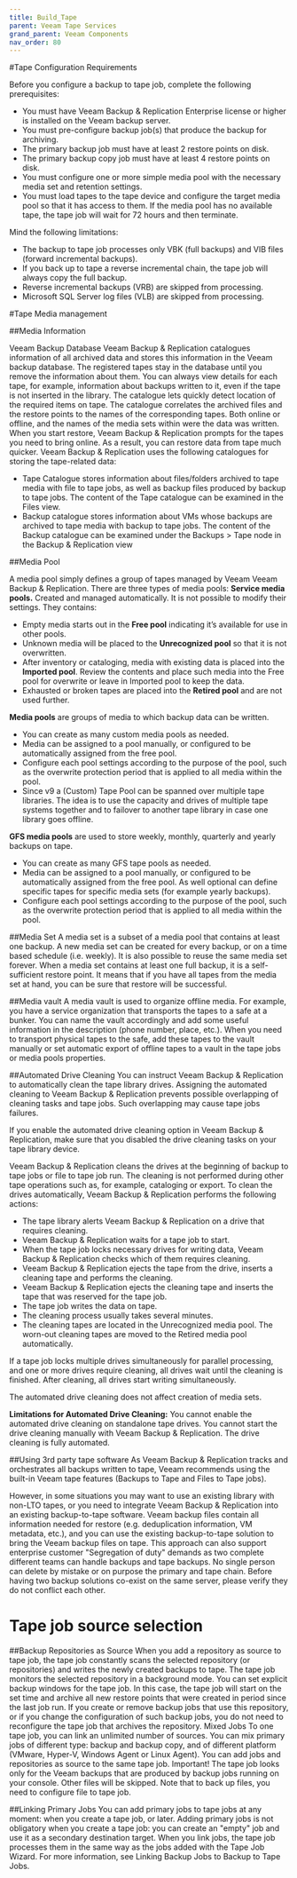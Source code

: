 ```yaml
---
title: Build_Tape
parent: Veeam Tape Services
grand_parent: Veeam Components
nav_order: 80
---
```


#Tape Configuration Requirements

Before you configure a backup to tape job, complete the following prerequisites:

- You must have Veeam Backup & Replication Enterprise license or higher is installed on the Veeam backup server.
- You must pre-configure backup job(s) that produce the backup for archiving.
- The primary backup job must have at least 2 restore points on disk.
- The primary backup copy job must have at least 4 restore points on disk.
- You must configure one or more simple media pool with the necessary media set and retention settings.
- You must load tapes to the tape device and configure the target media pool so that it has access to them. If the media pool has no available tape, the tape job will wait for 72 hours and then terminate.

Mind the following limitations:

- The backup to tape job processes only VBK (full backups) and VIB files (forward incremental backups).
- If you back up to tape a reverse incremental chain, the tape job will always copy the full backup.
- Reverse incremental backups (VRB) are skipped from processing.
- Microsoft SQL Server log files (VLB) are skipped from processing.

#Tape Media management

##Media Information

Veeam Backup Database Veeam Backup & Replication catalogues information of all archived data and stores this information in the Veeam backup database. The registered tapes stay in the database until you remove the information about them. You can always view details for each tape, for example, information about backups written to it, even if the tape is not inserted in the library. The catalogue lets quickly detect location of the required items on tape. The catalogue correlates the archived files and the restore points to the names of the corresponding tapes. Both online or offline, and the names of the media sets within were the data was written.
When you start restore, Veeam Backup & Replication prompts for the tapes you need to bring online. As a result, you can restore data from tape much quicker. Veeam Backup & Replication uses the following catalogues for storing the tape-related data:
- Tape Catalogue stores information about files/folders archived to tape media with file to tape jobs, as well as backup files produced by backup to tape jobs. The content of the Tape catalogue can be examined in the Files view.
- Backup catalogue stores information about VMs whose backups are archived to tape media with backup to tape jobs. The content of the Backup catalogue can be examined under the Backups > Tape node in the Backup & Replication view

##Media Pool

A media pool simply defines a group of tapes managed by Veeam Veeam Backup & Replication. There are three types of media pools:
**Service media pools.** Created and managed automatically. It is not possible to modify their settings. They contains:
- Empty media starts out in the **Free pool** indicating it’s available for use in other pools.
- Unknown media will be placed to the **Unrecognized pool** so that it is not overwritten.
- After inventory or cataloging, media with existing data is placed into the **Imported pool**. Review the contents and place such media into the Free pool for overwrite or leave in Imported pool to keep the data.
- Exhausted or broken tapes are placed into the **Retired pool** and are not used further.

**Media pools** are groups of media to which backup data can be written.
- You can create as many custom media pools as needed.
- Media can be assigned to a pool manually, or configured to be automatically assigned from the free pool.
- Configure each pool settings according to the purpose of the pool, such as the overwrite protection period that is applied to all media within the pool.
- Since v9 a (Custom) Tape Pool can be spanned over multiple tape libraries. The idea is to use the capacity and drives of multiple tape systems together and to failover to another tape library in case one library goes offline.

**GFS media pools** are used to store weekly, monthly, quarterly and yearly backups on tape.
- You can create as many GFS tape pools as needed.
- Media can be assigned to a pool manually, or configured to be automatically assigned from the free pool. As well optional can define specific tapes for specific media sets (for example yearly backups).
- Configure each pool settings according to the purpose of the pool, such as the overwrite protection period that is applied to all media within the pool.

##Media Set
A media set is a subset of a media pool that contains at least one backup. A new media set can be created for every backup, or on a time based schedule (i.e. weekly). It is also possible to reuse the same media set forever. When a media set contains at least one full backup, it is a self-sufficient restore point. It means that if you have all tapes from the media set at hand, you can be sure that restore will be successful.

##Media vault
A media vault is used to organize offline media. For example, you have a service organization that transports the tapes to a safe at a bunker. You can name the vault accordingly and add some useful information in the description (phone number, place, etc.). When you need to transport physical tapes to the safe, add these tapes to the vault manually or set automatic export of offline tapes to a vault in the tape jobs or media pools properties.

##Automated Drive Cleaning
You can instruct Veeam Backup & Replication to automatically clean the tape library drives. Assigning the automated cleaning to Veeam Backup & Replication prevents possible overlapping of cleaning tasks and tape jobs. Such overlapping may cause tape jobs failures.

If you enable the automated drive cleaning option in Veeam Backup & Replication, make sure that you disabled the drive cleaning tasks on your tape library device.

Veeam Backup & Replication cleans the drives at the beginning of backup to tape jobs or file to tape job run. The cleaning is not performed during other tape operations such as, for example, cataloging or export. To clean the drives automatically, Veeam Backup & Replication performs the following actions:
- The tape library alerts Veeam Backup & Replication on a drive that requires cleaning.
- Veeam Backup & Replication waits for a tape job to start.
- When the tape job locks necessary drives for writing data, Veeam Backup & Replication checks which of them requires cleaning.
- Veeam Backup & Replication ejects the tape from the drive, inserts a cleaning tape and performs the cleaning.
- Veeam Backup & Replication ejects the cleaning tape and inserts the tape that was reserved for the tape job.
- The tape job writes the data on tape.
- The cleaning process usually takes several minutes.
- The cleaning tapes are located in the Unrecognized media pool. The worn-out cleaning tapes are moved to the Retired media pool automatically.

If a tape job locks multiple drives simultaneously for parallel processing, and one or more drives require cleaning, all drives wait until the cleaning is finished. After cleaning, all drives start writing simultaneously.

The automated drive cleaning does not affect creation of media sets.

**Limitations for Automated Drive Cleaning:** You cannot enable the automated drive cleaning on standalone tape drives. You cannot start the drive cleaning manually with Veeam Backup & Replication. The drive cleaning is fully automated.

##Using 3rd party tape software
As Veeam Backup & Replication tracks and orchestrates all backups written to tape, Veeam recommends using the built-in Veeam tape features (Backups to Tape and Files to Tape jobs).

However, in some situations you may want to use an existing library with non-LTO tapes, or you need to integrate Veeam Backup & Replication into an existing backup-to-tape software. Veeam backup files contain all information needed for restore (e.g. deduplication information, VM metadata, etc.), and you can use the existing backup-to-tape solution to bring the Veeam backup files on tape. This approach can also support enterprise customer "Segregation of duty" demands as two complete different teams can handle backups and tape backups. No single person can delete by mistake or on purpose the primary and tape chain. Before having two backup solutions co-exist on the same server, please verify they do not conflict each other.

# Tape job source selection

##Backup Repositories as Source
When you add a repository as source to tape job, the tape job constantly scans the selected repository (or repositories) and writes the newly created backups to tape. The tape job monitors the selected repository in a background mode. You can set explicit backup windows for the tape job. In this case, the tape job will start on the set time and archive all new restore points that were created in period since the last job run. If you create or remove backup jobs that use this repository, or if you change the configuration of such backup jobs, you do not need to reconfigure the tape job that archives the repository. Mixed Jobs To one tape job, you can link an unlimited number of sources. You can mix primary jobs of different type: backup and backup copy, and of different platform (VMware, Hyper-V, Windows Agent or Linux Agent). You can add jobs and repositories as source to the same tape job. Important! The tape job looks only for the Veeam backups that are produced by backup jobs running on your console. Other files will be skipped. Note that to back up files, you need to configure file to tape job.

##Linking Primary Jobs
You can add primary jobs to tape jobs at any moment: when you create a tape job, or later. Adding primary jobs is not obligatory when you create a tape job: you can create an "empty" job and use it as a secondary destination target. When you link jobs, the tape job processes them in the same way as the jobs added with the Tape Job Wizard. For more information, see Linking Backup Jobs to Backup to Tape Jobs.